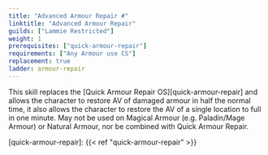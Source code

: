 ```yaml
---
title: "Advanced Armour Repair #"
linktitle: "Advanced Armour Repair"
guilds: ["Lammie Restricted"]
weight: 1
prerequisites: ["quick-armour-repair"]
requirements: ["Any Armour use CS"]
replacement: true
ladder: armour-repair
---
```

This skill replaces the [Quick Armour Repair OS][quick-armour-repair] and allows the character to restore AV of damaged armour in half the normal time, it also allows the character to restore the AV of a single location to full in one minute. May not be used on Magical Armour (e.g. Paladin/Mage Armour) or Natural Armour, nor be combined with Quick Armour Repair.

[quick-armour-repair]: {{< ref "quick-armour-repair" >}}